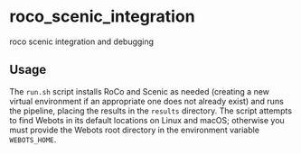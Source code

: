 # roco\_scenic\_integration
roco scenic integration and debugging 

## Usage

The `run.sh` script installs RoCo and Scenic as needed (creating a new virtual
environment if an appropriate one does not already exist) and runs the pipeline,
placing the results in the `results` directory. The script attempts to find
Webots in its default locations on Linux and macOS; otherwise you must provide
the Webots root directory in the environment variable `WEBOTS_HOME`.
